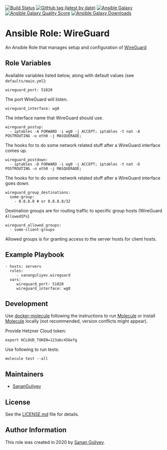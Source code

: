 [![Build Status](https://travis-ci.com/SananGuliyev/ansible-role-wireguard.svg?branch=master)](https://travis-ci.com/SananGuliyev/ansible-role-wireguard)
[![GitHub tag (latest by date)](https://img.shields.io/github/v/tag/SananGuliyev/ansible-role-wireguard)](https://galaxy.ansible.com/sananguliyev/wireguard)
[![Ansible Galaxy](https://img.shields.io/badge/role-sananguliyev.wireguard-blue.svg)](https://galaxy.ansible.com/sananguliyev/wireguard/)
[![Ansible Galaxy Quality Score](https://img.shields.io/ansible/quality/51749)](https://galaxy.ansible.com/sananguliyev/wireguard/)
[![Ansible Galaxy Downloads](https://img.shields.io/ansible/role/d/51749.svg?color=blue)](https://galaxy.ansible.com/sananguliyev/wireguard/)

# Ansible Role: WireGuard

An Ansible Role that manages setup and configuration of [WireGuard](https://www.wireguard.com/)

## Role Variables

Available variables listed below, along with default values (see `defaults/main.yml`):

    wireguard_port: 51820

The port WireGuard will listen.

    wireguard_interface: wg0

The interface name that WireGuard should use.

    wireguard_postup: 
      - iptables -A FORWARD -i wg0 -j ACCEPT; iptables -t nat -A POSTROUTING -o eth0 -j MASQUERADE;

The hooks for to do some network related stuff after a WireGuard interface comes up.

    wireguard_postdown: 
      - iptables -D FORWARD -i wg0 -j ACCEPT; iptables -t nat -D POSTROUTING -o eth0 -j MASQUERADE;

The hooks for to do some network related stuff after a WireGuard interface goes down.

    wireguard_group_destinations:
      some-group:
        - 8.8.8.8 # or 8.8.8.8/32

Destination groups are for routing traffic to specific group hosts (WireGuard `AllowedIPs`) 

    wireguard_allowed_groups:
      - some-client-groups

Allowed groups is for granting access to the server hosts for client hosts.

## Example Playbook

    - hosts: servers
      roles:
         - sananguliyev.wireguard
      vars:
         wireguard_port: 51820
         wireguard_interface: wg0

## Development

Use [docker-molecule](https://github.com/infrastructr/docker-molecule) following the instructions to run [Molecule](https://molecule.readthedocs.io/en/stable/)
or install [Molecule](https://molecule.readthedocs.io/en/stable/) locally (not recommended, version conflicts might appear).

Provide Hetzner Cloud token:

    export HCLOUD_TOKEN=123abc456efg

Use following to run tests:

    molecule test --all

## Maintainers

- [SananGuliyev](https://github.com/SananGuliyev)

## License

See the [LICENSE.md](LICENSE.md) file for details.

## Author Information

This role was created in 2020 by [Sanan Guliyev](https://sanan.guliev.info/).
